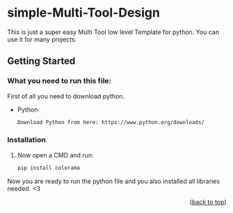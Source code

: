 # simple-Multi-Tool-Design
This is just a super easy Multi Tool low level Template for python. You can use it for many projects. 




<!-- GETTING STARTED -->
## Getting Started

### What you need to run this file:

First of all you need to download python.
* Python
  ```sh
  Download Python from here: https://www.python.org/downloads/
  ```

### Installation

1. Now open a CMD and run:
   ```sh
   pip install colorama
   ```

Now you are ready to run the python file and you also installed all libraries needed. <3

<p align="right">(<a href="#readme-top">back to top</a>)</p>




